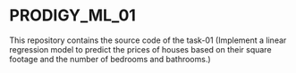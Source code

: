 # PRODIGY_ML_01
This repository contains the source code of the task-01 (Implement a linear regression model to predict the prices of houses based on their square footage and the number of bedrooms and bathrooms.)
